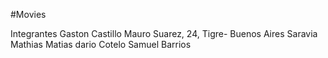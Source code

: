 #Movies

Integrantes
Gaston Castillo
Mauro Suarez, 24, Tigre- Buenos Aires
Saravia Mathias
Matias dario Cotelo
Samuel Barrios